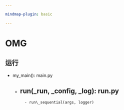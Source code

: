```yaml
---

mindmap-plugin: basic

---
```


# OMG

## 运行
- my_main(): main.py
    - run(_run, _config, _log): run.py
        -
            - run\_sequential(args, logger)